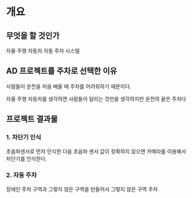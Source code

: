 # 개요

## 무엇을 할 것인가

자율 주행 자동차 자동 주차 시스템

## AD 프로젝트를 주차로 선택한 이유

사람들이 운전을 처음 배울 때 주차를 어려워하기 때문이다.

자율 주행 자동차를 생각하면 사람들이 달리는 것만을 생각하지만 운전의 끝은 주차다

## 프로젝트 결과물

### 1. 차단기 인식

초음파센서로 먼저 인식한 다음 초음파 센서 값이 정확하지 않으면 카메라를 이용해서 차단기를 인식한다.

### 2. 자동 주차

장애인 주차 구역과 그렇지 않은 구역을 만들어서 그렇지 않은 구역 주차
